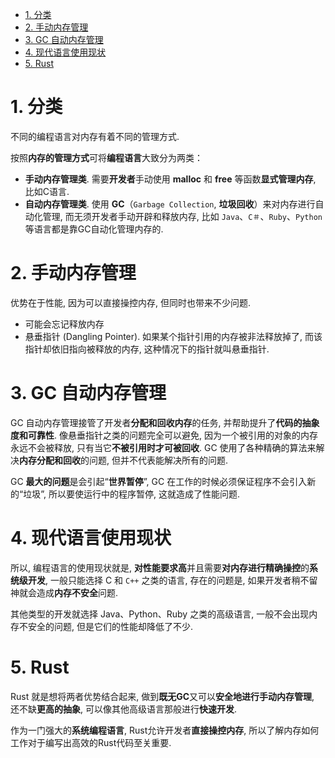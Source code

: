 
<!-- @import "[TOC]" {cmd="toc" depthFrom=1 depthTo=6 orderedList=false} -->

<!-- code_chunk_output -->

- [1. 分类](#1-分类)
- [2. 手动内存管理](#2-手动内存管理)
- [3. GC 自动内存管理](#3-gc-自动内存管理)
- [4. 现代语言使用现状](#4-现代语言使用现状)
- [5. Rust](#5-rust)

<!-- /code_chunk_output -->

# 1. 分类

不同的编程语言对内存有着不同的管理方式.

按照**内存的管理方式**可将**编程语言**大致分为两类：

* **手动内存管理类**. 需要**开发者**手动使用 **malloc** 和 **free** 等函数**显式管理内存**, 比如C语言.
* **自动内存管理类**. 使用 **GC**（`Garbage Collection`, **垃圾回收**）来对内存进行自动化管理, 而无须开发者手动开辟和释放内存, 比如 `Java`、`C＃`、`Ruby`、`Python` 等语言都是靠GC自动化管理内存的.

# 2. 手动内存管理

优势在于性能, 因为可以直接操控内存, 但同时也带来不少问题.

* 可能会忘记释放内存
* 悬垂指针 (Dangling Pointer). 如果某个指针引用的内存被非法释放掉了, 而该指针却依旧指向被释放的内存, 这种情况下的指针就叫悬垂指针.

# 3. GC 自动内存管理

GC 自动内存管理接管了开发者**分配和回收内存**的任务, 并帮助提升了**代码的抽象度和可靠性**. 像悬垂指针之类的问题完全可以避免, 因为一个被引用的对象的内存永远不会被释放, 只有当它**不被引用时才可被回收**. GC 使用了各种精确的算法来解决**内存分配和回收**的问题, 但并不代表能解决所有的问题.

GC **最大的问题**是会引起“**世界暂停**”, GC 在工作的时候必须保证程序不会引入新的“垃圾”, 所以要使运行中的程序暂停, 这就造成了性能问题.

# 4. 现代语言使用现状

所以, 编程语言的使用现状就是, **对性能要求高**并且需要**对内存进行精确操控**的**系统级开发**, 一般只能选择 C 和 `C++` 之类的语言, 存在的问题是, 如果开发者稍不留神就会造成**内存不安全**问题.

其他类型的开发就选择 Java、Python、Ruby 之类的高级语言, 一般不会出现内存不安全的问题, 但是它们的性能却降低了不少.

# 5. Rust

Rust 就是想将两者优势结合起来, 做到**既无GC**又可以**安全地进行手动内存管理**, 还不缺**更高的抽象**, 可以像其他高级语言那般进行**快速开发**.

作为一门强大的**系统编程语言**, Rust允许开发者**直接操控内存**, 所以了解内存如何工作对于编写出高效的Rust代码至关重要.